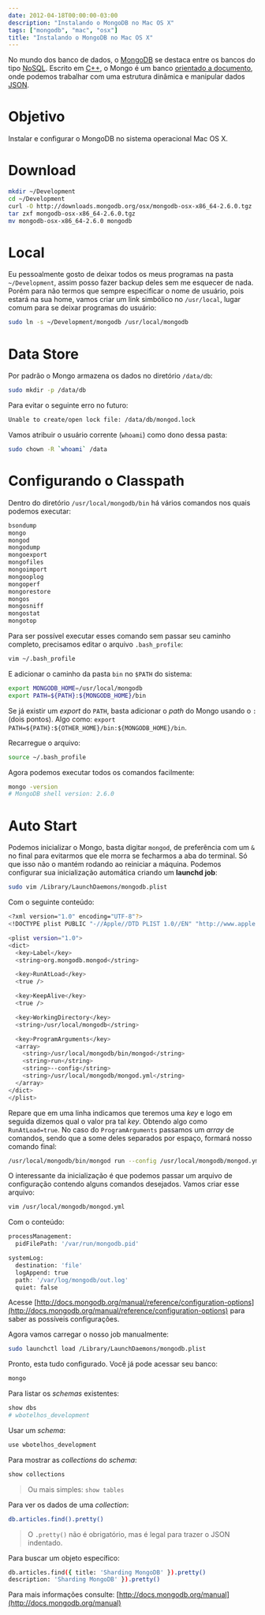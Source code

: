 ```yaml
---
date: 2012-04-18T00:00:00-03:00
description: "Instalando o MongoDB no Mac OS X"
tags: ["mongodb", "mac", "osx"]
title: "Instalando o MongoDB no Mac OS X"
---
```


No mundo dos banco de dados, o [MongoDB](https://www.mongodb.org) se destaca entre os bancos do tipo [NoSQL](http://en.wikipedia.org/wiki/NoSQL). Escrito em [C++](http://en.wikipedia.org/wiki/C++), o Mongo é um banco [orientado a documento](http://en.wikipedia.org/wiki/Document-oriented_database), onde podemos trabalhar com uma estrutura dinâmica e manipular dados [JSON](http://en.wikipedia.org/wiki/JSON).

# Objetivo

Instalar e configurar o MongoDB no sistema operacional Mac OS X.

# Download

```sh
mkdir ~/Development
cd ~/Development
curl -O http://downloads.mongodb.org/osx/mongodb-osx-x86_64-2.6.0.tgz
tar zxf mongodb-osx-x86_64-2.6.0.tgz
mv mongodb-osx-x86_64-2.6.0 mongodb
```

# Local

Eu pessoalmente gosto de deixar todos os meus programas na pasta `~/Development`, assim posso fazer backup deles sem me esquecer de nada. Porém para não termos que sempre especificar o nome de usuário, pois estará na sua home, vamos criar um link simbólico no `/usr/local`, lugar comum para se deixar programas do usuário:

```sh
sudo ln -s ~/Development/mongodb /usr/local/mongodb
```

# Data Store

Por padrão o Mongo armazena os dados no diretório `/data/db`:

```sh
sudo mkdir -p /data/db
```

Para evitar o seguinte erro no futuro:

```sh
Unable to create/open lock file: /data/db/mongod.lock
```

Vamos atribuir o usuário corrente (`whoami`) como dono dessa pasta:

```sh
sudo chown -R `whoami` /data
```

# Configurando o Classpath

Dentro do diretório `/usr/local/mongodb/bin` há vários comandos nos quais podemos executar:

```sh
bsondump
mongo
mongod
mongodump
mongoexport
mongofiles
mongoimport
mongooplog
mongoperf
mongorestore
mongos
mongosniff
mongostat
mongotop
```

Para ser possível executar esses comando sem passar seu caminho completo, precisamos editar o arquivo `.bash_profile`:

```sh
vim ~/.bash_profile
```

E adicionar o caminho da pasta `bin` no `$PATH` do sistema:

```sh
export MONGODB_HOME=/usr/local/mongodb
export PATH=${PATH}:${MONGODB_HOME}/bin
```

Se já existir um *export* do `PATH`, basta adicionar o *path* do Mongo usando o `:` (dois pontos). Algo como: `export PATH=${PATH}:${OTHER_HOME}/bin:${MONGODB_HOME}/bin`.

Recarregue o arquivo:

```sh
source ~/.bash_profile
```

Agora podemos executar todos os comandos facilmente:

```sh
mongo -version
# MongoDB shell version: 2.6.0
```

# Auto Start

Podemos inicializar o Mongo, basta digitar `mongod`, de preferência com um `&` no final para evitarmos que ele morra se fecharmos a aba do terminal. Só que isso não o mantém rodando ao reiniciar a máquina. Podemos configurar sua inicialização automática criando um **launchd job**:

```sh
sudo vim /Library/LaunchDaemons/mongodb.plist
```

Com o seguinte conteúdo:

```sh
<?xml version="1.0" encoding="UTF-8"?>
<!DOCTYPE plist PUBLIC "-//Apple//DTD PLIST 1.0//EN" "http://www.apple.com/DTDs/PropertyList-1.0.dtd">

<plist version="1.0">
<dict>
  <key>Label</key>
  <string>org.mongodb.mongod</string>

  <key>RunAtLoad</key>
  <true />

  <key>KeepAlive</key>
  <true />

  <key>WorkingDirectory</key>
  <string>/usr/local/mongodb</string>

  <key>ProgramArguments</key>
  <array>
    <string>/usr/local/mongodb/bin/mongod</string>
    <string>run</string>
    <string>--config</string>
    <string>/usr/local/mongodb/mongod.yml</string>
  </array>
</dict>
</plist>
```

Repare que em uma linha indicamos que teremos uma *key* e logo em seguida dizemos qual o valor pra tal *key*. Obtendo algo como `RunAtLoad=true`. No caso do `ProgramArguments` passamos um *array* de comandos, sendo que a some deles separados por espaço, formará nosso comando final:

```sh
/usr/local/mongodb/bin/mongod run --config /usr/local/mongodb/mongod.yml
```

O interessante da inicialização é que podemos passar um arquivo de configuração contendo alguns comandos desejados. Vamos criar esse arquivo:

```sh
vim /usr/local/mongodb/mongod.yml
```

Com o conteúdo:

```sh
processManagement:
  pidFilePath: '/var/run/mongodb.pid'

systemLog:
  destination: 'file'
  logAppend: true
  path: '/var/log/mongodb/out.log'
  quiet: false
```

Acesse [http://docs.mongodb.org/manual/reference/configuration-options](http://docs.mongodb.org/manual/reference/configuration-options) para saber as possíveis configurações.

Agora vamos carregar o nosso job manualmente:

```sh
sudo launchctl load /Library/LaunchDaemons/mongodb.plist
```

Pronto, esta tudo configurado. Você já pode acessar seu banco:

```sh
mongo
```

Para listar os *schemas* existentes:

```sh
show dbs
# wbotelhos_development
```

Usar um *schema*:

```sh
use wbotelhos_development
```

Para mostrar as *collections* do *schema*:

```sh
show collections
```

> Ou mais simples: `show tables`

Para ver os dados de uma *collection*:

```sh
db.articles.find().pretty()
```

> O `.pretty()` não é obrigatório, mas é legal para trazer o JSON indentado.

Para buscar um objeto específico:

```sh
db.articles.find({ title: 'Sharding MongoDB' }).pretty()
description: 'Sharding MongoDB' }).pretty()
```

Para mais informações consulte: [http://docs.mongodb.org/manual](http://docs.mongodb.org/manual)

